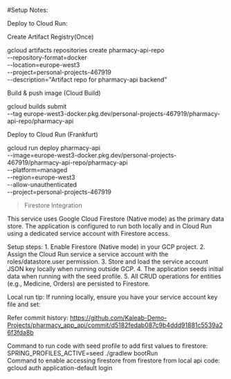 #Setup Notes:

Deploy to Cloud Run:


Create Artifact Registry(Once)

gcloud artifacts repositories create pharmacy-api-repo \
  --repository-format=docker \
  --location=europe-west3 \
  --project=personal-projects-467919 \
  --description="Artifact repo for pharmacy-api backend"


Build & push image (Cloud Build)

gcloud builds submit \
--tag europe-west3-docker.pkg.dev/personal-projects-467919/pharmacy-api-repo/pharmacy-api

Deploy to Cloud Run (Frankfurt)

gcloud run deploy pharmacy-api \
  --image=europe-west3-docker.pkg.dev/personal-projects-467919/pharmacy-api-repo/pharmacy-api \
  --platform=managed \
  --region=europe-west3 \
  --allow-unauthenticated \
  --project=personal-projects-467919



> Firestore Integration

This service uses Google Cloud Firestore (Native mode) as the primary data store.
The application is configured to run both locally and in Cloud Run using a dedicated service account with Firestore access.

Setup steps:
	1.	Enable Firestore (Native mode) in your GCP project.
	2.	Assign the Cloud Run service a service account with the roles/datastore.user permission.
	3.	Store and load the service account JSON key locally when running outside GCP.
	4.	The application seeds initial data when running with the seed profile.
	5.	All CRUD operations for entities (e.g., Medicine, Orders) are persisted to Firestore.

Local run tip:
If running locally, ensure you have your service account key file and set:

Refer commit history: https://github.com/Kaleab-Demo-Projects/pharmacy_app_api/commit/d5182fedab087c9b4ddd91881c5539a26f3fda8b

Command to run code with seed profile to add first values to firestore: SPRING_PROFILES_ACTIVE=seed ./gradlew bootRun  
Command to enable accessing firestore from firestore from local api code: gcloud auth application-default login 

